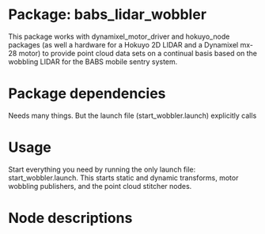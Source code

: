 # Package: babs_lidar_wobbler

This package works with dynamixel_motor_driver and hokuyo_node packages (as well a hardware for a Hokuyo 2D LIDAR and a Dynamixel mx-28 motor) to provide point cloud data sets on a continual basis based on the wobbling LIDAR for the BABS mobile sentry system.

# Package dependencies
Needs many things.
But the launch file (start_wobbler.launch) explicitly calls 

# Usage
Start everything you need by running the only launch file: start_wobbler.launch. This starts static and dynamic transforms, motor wobbling publishers, and the point cloud stitcher nodes.

# Node descriptions

